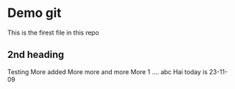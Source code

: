 # Demo git
This is the firest file in this repo

## 2nd heading
Testing
More added
More more
and more
More 1
....
abc
Hai today is 23-11-09
